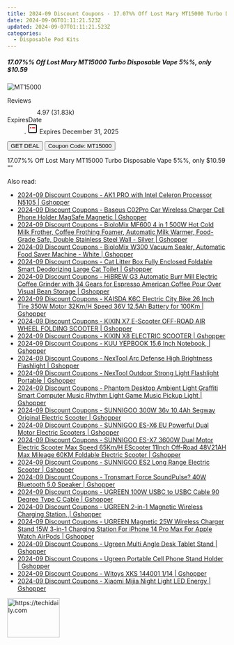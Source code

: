 ```yaml
---
title: 2024-09 Discount Coupons - 17.07%% Off Lost Mary MT15000 Turbo Disposable Vape 5%%, only $10.59 | Vapesourcing Electronics Co.,Ltd.
date: 2024-09-06T01:11:21.523Z
updated: 2024-09-07T01:11:21.523Z
categories:
  - Disposable Pod Kits
---
```



<div class="max-w-4xl mx-auto grid grid-cols-1 lg:max-w-5xl lg:gap-x-20 lg:grid-cols-2">
  <div class="relative p-3 col-start-1 row-start-1 flex flex-col-reverse rounded-lg bg-gradient-to-t from-black/75 via-black/0 sm:bg-none sm:row-start-2 sm:p-0 lg:row-start-1">
    <h5 class="mt-1 text-lg font-semibold text-white sm:text-slate-900 md:text-2xl dark:sm:text-white">17.07%% Off Lost Mary MT15000 Turbo Disposable Vape 5%%, only $10.59</h5>
  </div>
  
  <div class="col-start-1 col-end-3 row-start-1 grid gap-4 sm:mb-6 sm:grid-cols-4 lg:col-start-2 lg:row-span-6 lg:row-end-6 lg:mb-0 lg:gap-6">
      <img src="&quot;https://static.shareasale.com/image/90958/deal/LostMaryMT15000TurboDisposableVape5.png&quot;" onClick="javascript:window.open(decodeURIComponent('%22https%3A%2F%2Fwww.shareasale.com%2Fu.cfm%3Fd%3D1088336%26m%3D90958%26u%3D4338022%22'), '_blank');void(0);" alt="MT15000" class="h-60 w-full rounded-lg object-cover sm:col-span-2 sm:h-52 lg:col-span-full" loading="lazy" />
    
  </div>
  <dl class="row-start-2 mt-4 flex items-center text-xs font-medium sm:row-start-3 sm:mt-1 md:mt-2.5 lg:row-start-2">
    <dt class="sr-only">Reviews</dt>
    <dd class="flex items-center text-indigo-600 dark:text-indigo-400">
      <svg width="24" height="24" fill="none" aria-hidden="true" class="mr-1 stroke-current dark:stroke-indigo-500">
        <path d="m12 5 2 5h5l-4 4 2.103 5L12 16l-5.103 3L9 14l-4-4h5l2-5Z" stroke-width="2" stroke-linecap="round" stroke-linejoin="round" />
      </svg>
      <span>4.97 <span class="font-normal text-slate-400">(31.83k)</span></span>
    </dd>
    <dt class="sr-only">ExpiresDate</dt>
    <dd class="flex items-center">
      <svg width="2" height="2" aria-hidden="true" fill="currentColor" class="mx-3 text-slate-300">
        <circle cx="1" cy="1" r="1" />
      </svg>
      <svg width="24" height="24" viewBox="0 0 24 24" fill="none" stroke="currentColor" stroke-width="2">
        <rect x="3" y="3" width="18" height="18" rx="2" fill="#fff" />
        <path d="M6 10L18 10" stroke="red" stroke-width="2" fill="none" />
        <path d="M10 6L10 18" stroke="#fff" stroke-width="2" fill="none" />
      </svg>
      Expires December 31, 2025    </dd>
  </dl>
  <div class="col-start-1 row-start-3 mt-4 self-center sm:col-start-2 sm:row-span-2 sm:row-start-2 sm:mt-0 lg:col-start-1 lg:row-start-3 lg:row-end-4 lg:mt-6">
    <button type="button" onClick="javascript:window.open(decodeURIComponent('%22https%3A%2F%2Fwww.shareasale.com%2Fu.cfm%3Fd%3D1088336%26m%3D90958%26u%3D4338022%22'), '_blank');void(0);" class="rounded-lg bg-red-600 px-3 py-2 text-sm font-medium leading-6 text-white">GET DEAL</button>
    <button type="button" onClick="javascript:window.open(decodeURIComponent('%22https%3A%2F%2Fwww.shareasale.com%2Fu.cfm%3Fd%3D1088336%26m%3D90958%26u%3D4338022%22'), '_blank');void(0);" class="border-dashed border-2 border-indigo-600 bg-green-100 text-sm leading-6 font-medium py-2 px-3 rounded-lg">Coupon Code: MT15000</button>
  </div>
  <p class="col-start-1 mt-4 text-sm leading-6 sm:col-span-2 lg:col-span-1 lg:row-start-4 lg:mt-6 dark:text-slate-400">
    17.07%% Off Lost Mary MT15000 Turbo Disposable Vape 5%%, only $10.59 
""  </p>
</div>
<span class="atpl-alsoreadstyle">Also read:</span>
<div><ul>
<li><a href="https://coupons.techidaily.com/coupon-1118462-share-97331-sale/"><u>2024-09 Discount Coupons - AK1 PRO with Intel Celeron Processor N5105 | Gshopper</u></a></li>
<li><a href="https://coupons.techidaily.com/coupon-1118467-share-97331-sale/"><u>2024-09 Discount Coupons - Baseus C02Pro Car Wireless Charger Cell Phone Holder MagSafe Magnetic | Gshopper</u></a></li>
<li><a href="https://coupons.techidaily.com/coupon-1118445-share-97331-sale/"><u>2024-09 Discount Coupons - BioloMix MF600 4 in 1 500W Hot Cold Milk Frother, Coffee Frothing Foamer, Automatic Milk Warmer, Food-Grade Safe, Double Stainless Steel Wall - Silver | Gshopper</u></a></li>
<li><a href="https://coupons.techidaily.com/coupon-1118446-share-97331-sale/"><u>2024-09 Discount Coupons - BioloMix W300 Vacuum Sealer, Automatic Food Saver Machine - White | Gshopper</u></a></li>
<li><a href="https://coupons.techidaily.com/coupon-1118447-share-97331-sale/"><u>2024-09 Discount Coupons - Cat Litter Box Fully Enclosed Foldable Smart Deodorizing Large Cat Toilet | Gshopper</u></a></li>
<li><a href="https://coupons.techidaily.com/coupon-1118465-share-97331-sale/"><u>2024-09 Discount Coupons - HiBREW G3 Automatic Burr Mill Electric Coffee Grinder with 34 Gears for Espresso American Coffee Pour Over Visual Bean Storage | Gshopper</u></a></li>
<li><a href="https://coupons.techidaily.com/coupon-1118461-share-97331-sale/"><u>2024-09 Discount Coupons - KAISDA K6C Electric City Bike 26 Inch Tire 350W Motor 32Km/H Speed 36V 12.5Ah Battery for 100Km | Gshopper</u></a></li>
<li><a href="https://coupons.techidaily.com/coupon-1118456-share-97331-sale/"><u>2024-09 Discount Coupons - KIXIN X7 E-Scooter OFF-ROAD AIR WHEEL FOLDING SCOOTER | Gshopper</u></a></li>
<li><a href="https://coupons.techidaily.com/coupon-1118453-share-97331-sale/"><u>2024-09 Discount Coupons - KIXIN X8 ELECTRIC SCOOTER | Gshopper</u></a></li>
<li><a href="https://coupons.techidaily.com/coupon-1118457-share-97331-sale/"><u>2024-09 Discount Coupons - KUU YEPBOOK 15.6 Inch Notebook, | Gshopper</u></a></li>
<li><a href="https://coupons.techidaily.com/coupon-1118460-share-97331-sale/"><u>2024-09 Discount Coupons - NexTool Arc Defense High Brightness Flashlight | Gshopper</u></a></li>
<li><a href="https://coupons.techidaily.com/coupon-1118458-share-97331-sale/"><u>2024-09 Discount Coupons - NexTool Outdoor Strong Light Flashlight Portable | Gshopper</u></a></li>
<li><a href="https://coupons.techidaily.com/coupon-1118466-share-97331-sale/"><u>2024-09 Discount Coupons - Phantom Desktop Ambient Light Graffiti Smart Computer Music Rhythm Light Game Music Pickup Light | Gshopper</u></a></li>
<li><a href="https://coupons.techidaily.com/coupon-1118469-share-97331-sale/"><u>2024-09 Discount Coupons - SUNNIGOO 300W 36v 10.4Ah Segway Original Electric Scooter | Gshopper</u></a></li>
<li><a href="https://coupons.techidaily.com/coupon-1118463-share-97331-sale/"><u>2024-09 Discount Coupons - SUNNIGOO ES-X6 EU Powerful Dual Motor Electric Scooters | Gshopper</u></a></li>
<li><a href="https://coupons.techidaily.com/coupon-1118464-share-97331-sale/"><u>2024-09 Discount Coupons - SUNNIGOO ES-X7 3600W Dual Motor Electric Scooter Max Speed 65Km/H EScooter 11Inch Off-Road 48V21AH Max Mileage 60KM Foldable Electric Scooter | Gshopper</u></a></li>
<li><a href="https://coupons.techidaily.com/coupon-1118468-share-97331-sale/"><u>2024-09 Discount Coupons - SUNNIGOO ES2 Long Range Electric Scooter | Gshopper</u></a></li>
<li><a href="https://coupons.techidaily.com/coupon-1118451-share-97331-sale/"><u>2024-09 Discount Coupons - Tronsmart Force SoundPulse? 40W Bluetooth 5.0 Speaker | Gshopper</u></a></li>
<li><a href="https://coupons.techidaily.com/coupon-1118454-share-97331-sale/"><u>2024-09 Discount Coupons - UGREEN 100W USBC to USBC Cable 90 Degree Type C Cable | Gshopper</u></a></li>
<li><a href="https://coupons.techidaily.com/coupon-1118459-share-97331-sale/"><u>2024-09 Discount Coupons - UGREEN 2-in-1 Magnetic Wireless Charging Station, | Gshopper</u></a></li>
<li><a href="https://coupons.techidaily.com/coupon-1118455-share-97331-sale/"><u>2024-09 Discount Coupons - UGREEN Magnetic 25W Wireless Charger Stand 15W 3-in-1 Charging Station For iPhone 14 Pro Max For Apple Watch AirPods | Gshopper</u></a></li>
<li><a href="https://coupons.techidaily.com/coupon-1118449-share-97331-sale/"><u>2024-09 Discount Coupons - Ugreen Multi Angle Desk Tablet Stand | Gshopper</u></a></li>
<li><a href="https://coupons.techidaily.com/coupon-1118448-share-97331-sale/"><u>2024-09 Discount Coupons - Ugreen Portable Cell Phone Stand Holder | Gshopper</u></a></li>
<li><a href="https://coupons.techidaily.com/coupon-1118450-share-97331-sale/"><u>2024-09 Discount Coupons - Wltoys XKS 144001 1/14 | Gshopper</u></a></li>
<li><a href="https://coupons.techidaily.com/coupon-1118452-share-97331-sale/"><u>2024-09 Discount Coupons - Xiaomi Mijia Night Light LED Energy | Gshopper</u></a></li>
</ul></div>

<ins class="adsbygoogle"
      style="display:block"
      data-ad-client="ca-pub-7571918770474297"
      data-ad-slot="8358498916"
      data-ad-format="auto"
      data-full-width-responsive="true"></ins>
<!-- affiliate ads begin -->
<a href="https://aligracehair.sjv.io/c/5597632/2135362/19272" target="_top" id="2135362">
  <img src="//a.impactradius-go.com/display-ad/19272-2135362" border="0" alt="https://techidaily.com" width="120" height="90"/>
</a>
<img height="0" width="0" src="https://aligracehair.sjv.io/i/5597632/2135362/19272" style="position:absolute;visibility:hidden;" border="0" />
<!-- affiliate ads end -->